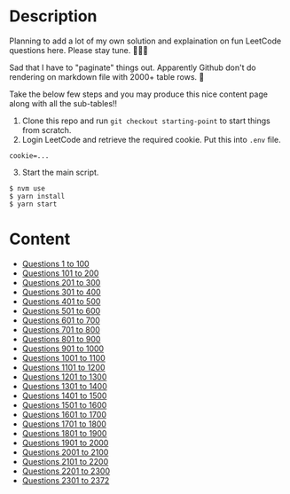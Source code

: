 # Description

Planning to add a lot of my own solution and explaination on fun LeetCode questions here. Please stay tune. 👏👏👏

Sad that I have to "paginate" things out. Apparently Github don't do rendering on markdown file with 2000+ table rows. 🙁

Take the below few steps and you may produce this nice content page along with all the sub-tables!!

1. Clone this repo and run `git checkout starting-point` to start things from scratch.
2. Login LeetCode and retrieve the required cookie. Put this into `.env` file.
```console
cookie=...
```
3. Start the main script.
```shell
$ nvm use
$ yarn install
$ yarn start
```

# Content

* [Questions 1 to 100](./public/QuestionList/list-01)
* [Questions 101 to 200](./public/QuestionList/list-02)
* [Questions 201 to 300](./public/QuestionList/list-03)
* [Questions 301 to 400](./public/QuestionList/list-04)
* [Questions 401 to 500](./public/QuestionList/list-05)
* [Questions 501 to 600](./public/QuestionList/list-06)
* [Questions 601 to 700](./public/QuestionList/list-07)
* [Questions 701 to 800](./public/QuestionList/list-08)
* [Questions 801 to 900](./public/QuestionList/list-09)
* [Questions 901 to 1000](./public/QuestionList/list-10)
* [Questions 1001 to 1100](./public/QuestionList/list-11)
* [Questions 1101 to 1200](./public/QuestionList/list-12)
* [Questions 1201 to 1300](./public/QuestionList/list-13)
* [Questions 1301 to 1400](./public/QuestionList/list-14)
* [Questions 1401 to 1500](./public/QuestionList/list-15)
* [Questions 1501 to 1600](./public/QuestionList/list-16)
* [Questions 1601 to 1700](./public/QuestionList/list-17)
* [Questions 1701 to 1800](./public/QuestionList/list-18)
* [Questions 1801 to 1900](./public/QuestionList/list-19)
* [Questions 1901 to 2000](./public/QuestionList/list-20)
* [Questions 2001 to 2100](./public/QuestionList/list-21)
* [Questions 2101 to 2200](./public/QuestionList/list-22)
* [Questions 2201 to 2300](./public/QuestionList/list-23)
* [Questions 2301 to 2372](./public/QuestionList/list-24)

